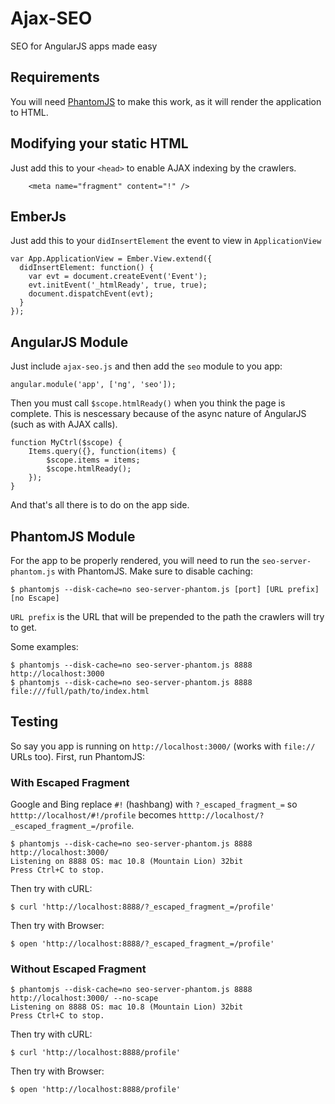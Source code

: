 # Ajax-SEO

SEO for AngularJS apps made easy

## Requirements

You will need [PhantomJS](http://phantomjs.org/) to make this work, as it will render the application to HTML.


## Modifying your static HTML


Just add this to your `<head>` to enable AJAX indexing by the crawlers.
```
    <meta name="fragment" content="!" />
```
## EmberJs

Just add this to your `didInsertElement` the event to view in `ApplicationView`
```
var App.ApplicationView = Ember.View.extend({
  didInsertElement: function() {
    var evt = document.createEvent('Event');
    evt.initEvent('_htmlReady', true, true);
    document.dispatchEvent(evt);
  }
});
```
## AngularJS Module

Just include `ajax-seo.js` and then add the `seo` module to you app:
```
angular.module('app', ['ng', 'seo']);
```

Then you must call `$scope.htmlReady()` when you think the page is complete. This is nescessary because of the async nature of AngularJS (such as with AJAX calls).
```
function MyCtrl($scope) {
    Items.query({}, function(items) {
        $scope.items = items;
        $scope.htmlReady();
    });
}
```

And that's all there is to do on the app side.


## PhantomJS Module

For the app to be properly rendered, you will need to run the `seo-server-phantom.js` with PhantomJS.
Make sure to disable caching:
```
$ phantomjs --disk-cache=no seo-server-phantom.js [port] [URL prefix] [no Escape]
```

`URL prefix` is the URL that will be prepended to the path the crawlers will try to get.

Some examples:
```
$ phantomjs --disk-cache=no seo-server-phantom.js 8888 http://localhost:3000
$ phantomjs --disk-cache=no seo-server-phantom.js 8888 file:///full/path/to/index.html
```


## Testing

So say you app is running on `http://localhost:3000/` (works with `file://` URLs too).
First, run PhantomJS:

### With Escaped Fragment

Google and Bing replace `#!` (hashbang) with `?_escaped_fragment_=` so `htttp://localhost/#!/profile` becomes `htttp://localhost/?_escaped_fragment_=/profile`.

```
$ phantomjs --disk-cache=no seo-server-phantom.js 8888 http://localhost:3000/
Listening on 8888 OS: mac 10.8 (Mountain Lion) 32bit
Press Ctrl+C to stop.
```

Then try with cURL:
```
$ curl 'http://localhost:8888/?_escaped_fragment_=/profile'
```

Then try with Browser:
```
$ open 'http://localhost:8888/?_escaped_fragment_=/profile'
```


### Without Escaped Fragment
```
$ phantomjs --disk-cache=no seo-server-phantom.js 8888 http://localhost:3000/ --no-scape
Listening on 8888 OS: mac 10.8 (Mountain Lion) 32bit
Press Ctrl+C to stop.
```

Then try with cURL:
```
$ curl 'http://localhost:8888/profile'
```

Then try with Browser:
```
$ open 'http://localhost:8888/profile'
```



